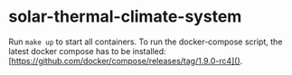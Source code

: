 # solar-thermal-climate-system

Run `make up` to start all containers. To run the docker-compose script, the latest docker compose has to be installed: [https://github.com/docker/compose/releases/tag/1.9.0-rc4]().
